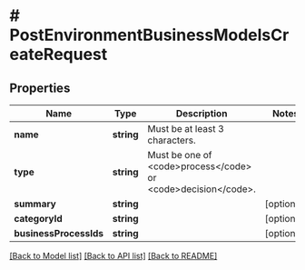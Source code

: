 # # PostEnvironmentBusinessModelsCreateRequest

## Properties

Name | Type | Description | Notes
------------ | ------------- | ------------- | -------------
**name** | **string** | Must be at least 3 characters. |
**type** | **string** | Must be one of &lt;code&gt;process&lt;/code&gt; or &lt;code&gt;decision&lt;/code&gt;. |
**summary** | **string** |  | [optional]
**categoryId** | **string** |  | [optional]
**businessProcessIds** | **string** |  | [optional]

[[Back to Model list]](../../README.md#models) [[Back to API list]](../../README.md#endpoints) [[Back to README]](../../README.md)
